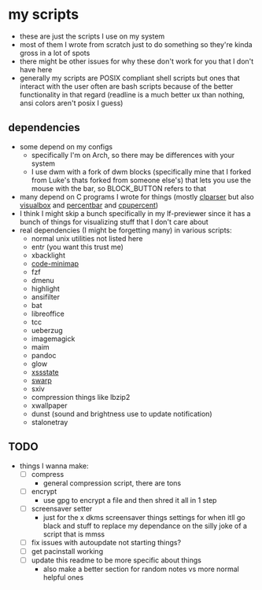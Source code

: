 # my scripts
- these are just the scripts I use on my system
- most of them I wrote from scratch just to do something so they're kinda gross in a lot of spots
- there might be other issues for why these don't work for you that I don't have here
- generally my scripts are POSIX compliant shell scripts but ones that interact with the user often are bash scripts because of the better functionality in that regard (readline is a much better ux than nothing, ansi colors aren't posix I guess)

## dependencies
- some depend on my configs
    - specifically I'm on Arch, so there may be differences with your system
    - I use dwm with a fork of dwm blocks (specifically mine that I forked from Luke's thats forked from someone else's) that lets you use the mouse with the bar, so BLOCK_BUTTON refers to that
- many depend on C programs I wrote for things (mostly [clparser](https://github.com/dfuehrer/clparser) but also [visualbox](chrome://crash) and [percentbar](chrome://kill) and [cpupercent](chrome://hang))
- I think I might skip a bunch specifically in my lf-previewer since it has a bunch of things for visualizing stuff that I don't care about
- real dependencies (I might be forgetting many) in various scripts:
    - normal unix utilities not listed here
    - entr (you want this trust me)
    - xbacklight
    - [code-minimap](https://github.com/wfxr/code-minimap)
    - fzf
    - dmenu
    - highlight
    - ansifilter
    - bat
    - libreoffice
    - tcc
    - ueberzug
    - imagemagick
    - maim
    - pandoc
    - glow
    - [xssstate](https://tools.suckless.org/x/xssstate/)
    - [swarp](https://tools.suckless.org/x/swarp/)
    - sxiv
    - compression things like lbzip2
    - xwallpaper
    - dunst (sound and brightness use to update notification)
    - stalonetray

## TODO
- things I wanna make:
    - [ ] compress
        - general compression script, there are tons
    - [ ] encrypt
        - use gpg to encrypt a file and then shred it all in 1 step
    - [ ] screensaver setter
        - just for the x dkms screensaver things settings for when itll go black and stuff to replace my dependance on the silly joke of a script that is mmss
    - [ ] fix issues with autoupdate not starting things?
    - [ ] get pacinstall working
    - [ ] update this readme to be more specific about things
        - also make a better section for random notes vs more normal helpful ones

